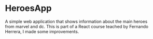 # HeroesApp

A simple web application that shows information about the main heroes from marvel and dc. This is part of a React course teached by Fernando Herrera, I made some improvements.
